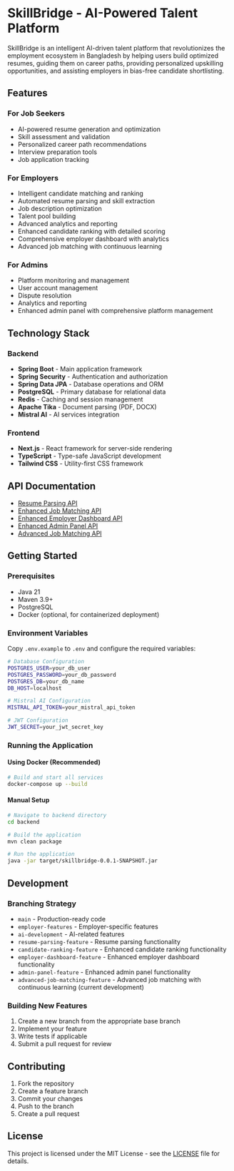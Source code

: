 # SkillBridge - AI-Powered Talent Platform

SkillBridge is an intelligent AI-driven talent platform that revolutionizes the employment ecosystem in Bangladesh by helping users build optimized resumes, guiding them on career paths, providing personalized upskilling opportunities, and assisting employers in bias-free candidate shortlisting.

## Features

### For Job Seekers
- AI-powered resume generation and optimization
- Skill assessment and validation
- Personalized career path recommendations
- Interview preparation tools
- Job application tracking

### For Employers
- Intelligent candidate matching and ranking
- Automated resume parsing and skill extraction
- Job description optimization
- Talent pool building
- Advanced analytics and reporting
- Enhanced candidate ranking with detailed scoring
- Comprehensive employer dashboard with analytics
- Advanced job matching with continuous learning

### For Admins
- Platform monitoring and management
- User account management
- Dispute resolution
- Analytics and reporting
- Enhanced admin panel with comprehensive platform management

## Technology Stack

### Backend
- **Spring Boot** - Main application framework
- **Spring Security** - Authentication and authorization
- **Spring Data JPA** - Database operations and ORM
- **PostgreSQL** - Primary database for relational data
- **Redis** - Caching and session management
- **Apache Tika** - Document parsing (PDF, DOCX)
- **Mistral AI** - AI services integration

### Frontend
- **Next.js** - React framework for server-side rendering
- **TypeScript** - Type-safe JavaScript development
- **Tailwind CSS** - Utility-first CSS framework

## API Documentation

- [Resume Parsing API](backend/src/main/resources/docs/resume-parsing-api.md)
- [Enhanced Job Matching API](backend/src/main/resources/docs/enhanced-job-matching-api.md)
- [Enhanced Employer Dashboard API](backend/src/main/resources/docs/enhanced-employer-dashboard-api.md)
- [Enhanced Admin Panel API](backend/src/main/resources/docs/enhanced-admin-panel-api.md)
- [Advanced Job Matching API](backend/src/main/resources/docs/advanced-job-matching-api.md)

## Getting Started

### Prerequisites
- Java 21
- Maven 3.9+
- PostgreSQL
- Docker (optional, for containerized deployment)

### Environment Variables
Copy `.env.example` to `.env` and configure the required variables:

```bash
# Database Configuration
POSTGRES_USER=your_db_user
POSTGRES_PASSWORD=your_db_password
POSTGRES_DB=your_db_name
DB_HOST=localhost

# Mistral AI Configuration
MISTRAL_API_TOKEN=your_mistral_api_token

# JWT Configuration
JWT_SECRET=your_jwt_secret_key
```

### Running the Application

#### Using Docker (Recommended)
```bash
# Build and start all services
docker-compose up --build
```

#### Manual Setup
```bash
# Navigate to backend directory
cd backend

# Build the application
mvn clean package

# Run the application
java -jar target/skillbridge-0.0.1-SNAPSHOT.jar
```

## Development

### Branching Strategy
- `main` - Production-ready code
- `employer-features` - Employer-specific features
- `ai-development` - AI-related features
- `resume-parsing-feature` - Resume parsing functionality
- `candidate-ranking-feature` - Enhanced candidate ranking functionality
- `employer-dashboard-feature` - Enhanced employer dashboard functionality
- `admin-panel-feature` - Enhanced admin panel functionality
- `advanced-job-matching-feature` - Advanced job matching with continuous learning (current development)

### Building New Features
1. Create a new branch from the appropriate base branch
2. Implement your feature
3. Write tests if applicable
4. Submit a pull request for review

## Contributing
1. Fork the repository
2. Create a feature branch
3. Commit your changes
4. Push to the branch
5. Create a pull request

## License
This project is licensed under the MIT License - see the [LICENSE](LICENSE) file for details.